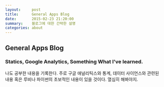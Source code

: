 ```yaml
---
layout:     post
title:      General Apps Blog
date:       2015-02-23 21:20:00
summary:    블로그에 대한 간략한 설명
categories: about
---
```

## General Apps Blog
### Statics, Google Analytics, Something What I've learned.

나도 공부한 내용을 기록한다. 주로 구글 애널리틱스와 통계, 데이터 사이언스와 관련된 내용 혹은 루비나 파이썬의 초보적인 내용이 있을 것이다. 열심히 해봐야지.
